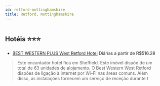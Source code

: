 ```yaml
---
id: retford-nottinghamshire
title: Retford, Nottinghamshire
---
```


<center><img src="http://photos.hotelbeds.com/giata/08/085036/085036a_hb_a_001.jpg" alt="" /></center>


## Hotéis ⭐️⭐️⭐️

-    [BEST WESTERN PLUS West Retford Hotel](https://www.hurb.com/aud/https://www.hurb.com/hoteis/retford/best-western-plus-west-retford-hotel-JNP-JP053874?cmp=18055) Diárias a partir de R$516.28
   > Este encantador hotel fica em Sheffield. Este imóvel dispõe de um total de 63 unidades de alojamento. O Best Western West Retford dispões de ligação à internet por Wi-Fi nas áreas comuns. Além disso, as instalações fornecem um serviço de receção durante t
